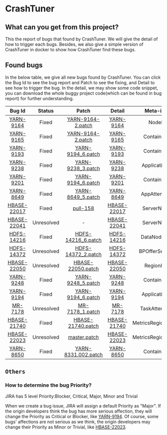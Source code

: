 # CrashTuner

## What can you get from this project?
This the report of bugs that found by CrashTuner. We will give the detail of how to trigger each bugs. Besides, we also give a simple version of CrashTuner in docker to show how CrashTuner find these bugs.
## Found bugs

In the below table, we give all new bugs found by CrashTuner. You can click the Bug Id to see the bug report and Patch to see the fixing, and Detail to see how to trigger the bug. In the detail, we may show some code snippet, you can download the whole buggy project code(which can be found in bug report) for further understanding.

|Bug Id  |Status |Patch|Detail|Meta-info|
| :------:  | :------: | :------: | :------: | :------: |
| [YARN-9164](https://issues.apache.org/jira/browse/YARN-9164) | Fixed | [YARN-9164-2.patch](https://issues.apache.org/jira/secure/attachment/12953556/YARN-9164-2.patch) | [YARN-9164](https://github.com/lujiefsi/CrashTuner/blob/master/detail/YARN-9164.md) | NodeId |
| [YARN-9165](https://issues.apache.org/jira/browse/YARN-9165) | Fixed | [YARN-9164-2.patch](https://issues.apache.org/jira/secure/attachment/12953556/YARN-9164-2.patch) | [YARN-9165](https://github.com/lujiefsi/CrashTuner/blob/master/detail/YARN-9165.md) | ContainerId |
| [YARN-9193](https://issues.apache.org/jira/browse/YARN-9193) | Fixed | [YARN-9194_6.patch](https://issues.apache.org/jira/secure/attachment/12955092/YARN-9194_6.patch) | [YARN-9193](https://github.com/lujiefsi/CrashTuner/blob/master/detail/YARN-9193.md)| ContainerId |
| [YARN-9238](https://issues.apache.org/jira/browse/YARN-9238) | Fixed | [YARN-9238_3.patch](https://issues.apache.org/jira/secure/attachment/12959002/YARN-9238_3.patch) | [YARN-9238](https://github.com/lujiefsi/CrashTuner/blob/master/detail/YARN-9238.md) | ApplicationId |
| [YARN-9201](https://issues.apache.org/jira/browse/YARN-9201) | Fixed | [YARN-9194_6.patch](https://issues.apache.org/jira/secure/attachment/12955092/YARN-9194_6.patch)  | [YARN-9201](https://github.com/lujiefsi/CrashTuner/blob/master/detail/YARN-9201.md) | ContainerId |
| [YARN-8649](https://issues.apache.org/jira/browse/YARN-8649) | Fixed | [YARN-8649_5.patch](https://issues.apache.org/jira/secure/attachment/12936754/YARN-8649_5.patch) | [YARN-8649](https://github.com/lujiefsi/CrashTuner/blob/master/detail/YARN-8649.md) | AppAttemptId |
| [HBASE-22017](https://issues.apache.org/jira/browse/HBASE-22017) | Fixed | [pull-158](https://github.com/apache/hbase/pull/158) | [HBASE-22017](https://github.com/lujiefsi/CrashTuner/blob/master/detail/HBASE-22017.md) | ServerName |
| [HBASE-22041](https://issues.apache.org/jira/browse/HBASE-22041)  | Unresolved | - | [HBASE-22041](https://github.com/lujiefsi/CrashTuner/blob/master/detail/HBASE-22041.md) | ServerName |
| [HDFS-14216](https://issues.apache.org/jira/browse/HDFS-14216) | Fixed |[HDFS-14216_6.patch](https://issues.apache.org/jira/secure/attachment/12959591/HDFS-14216_6.patch) | [HDFS-14216](https://github.com/lujiefsi/CrashTuner/blob/master/detail/HDFS-14216.md) | DataNodeInfo |
| [HDFS-14372](https://issues.apache.org/jira/browse/HDFS-14372) | Unresolved | [HDFS-14372_2.patch](https://issues.apache.org/jira/secure/attachment/12964354/HDFS-14372_2.patch) | [HDFS-14372](https://github.com/lujiefsi/CrashTuner/blob/master/detail/HDFS-14372.md) | BPOfferService |
| [HBASE-22050](https://issues.apache.org/jira/browse/HBASE-22050) | Unresolved |[HBASE-22050.patch](https://issues.apache.org/jira/secure/attachment/12962339/0001-fix-HBASE-22050.patch) | [HBASE-22050](https://github.com/lujiefsi/CrashTuner/blob/master/detail/HBASE-22050.md) | RegionInfo |
| [YARN-9248](https://issues.apache.org/jira/browse/YARN-9248) | Fixed | [YARN-9248_5.patch](https://issues.apache.org/jira/secure/attachment/12956913/YARN-9248_5.patch) | [YARN-9248](https://github.com/lujiefsi/CrashTuner/blob/master/detail/YARN-9248.md) | ContainerId |
| [YARN-9194](https://issues.apache.org/jira/browse/YARN-9194) | Fixed | [YARN-9194_6.patch](https://issues.apache.org/jira/secure/attachment/12955092/YARN-9194_6.patch)  | [YARN-9194](https://github.com/lujiefsi/CrashTuner/blob/master/detail/YARN-9194.md) | ApplicationId |
| [MR-7178](https://issues.apache.org/jira/browse/MAPREDUCE-7178) | Unresolved |[MR-7178_1.patch]( https://issues.apache.org/jira/secure/attachment/12956427/MR-7178_1.patch) | [MR-7178](https://github.com/lujiefsi/CrashTuner/blob/master/detail/MR-7178.md) | TaskAttemptId |
| [HBASE-21740](https://issues.apache.org/jira/browse/HBASE-21740) | Fixed |[HBASE-21740.patch](https://issues.apache.org/jira/secure/attachment/12959012/0001-fix-HBASE-21740.patch)| [HBASE-21740](https://github.com/lujiefsi/CrashTuner/blob/master/detail/HBASE-21740.md)  | MetricsRegionServer |
| [HBASE-22023](https://issues.apache.org/jira/browse/HBASE-22023) | Unresolved |[master.patch](https://issues.apache.org/jira/secure/attachment/12966775/0001-fix-HBASE-22023-on-master.patch) | [HBASE-22023](https://github.com/lujiefsi/CrashTuner/blob/master/detail/HBASE-22023.md)  | MetricsRegionServer |
| [YARN-8650](https://issues.apache.org/jira/browse/YARN-8650) | Fixed | [YARN-8331.002.patch](https://issues.apache.org/jira/secure/attachment/12934881/YARN-8331.002.patch) | [YARN-8650](https://github.com/lujiefsi/CrashTuner/blob/master/detail/YARN-8650.md) | ContainerId |

## `Others`

### How to determine the bug Priority?

JIRA has 5 level Priority:Blocker, Critical, Major, Minor and Trivial

When we create a bug issue, JIRA will assign a default Priority as "Major". If the origin developers think the bug has more serious affection,  they will change the Priority as Critical or Blocker, like [YARN-9194](<https://issues.apache.org/jira/browse/YARN-9194>). Of course, some bugs' affections are not  serious as we think, the origin developers  may change their Priority  as Minor or Trivial, like  [HBASE-22023](<https://issues.apache.org/jira/browse/HBASE-22023>).



